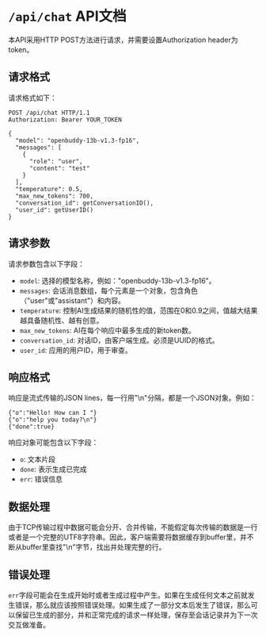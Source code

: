 # `/api/chat` API文档

本API采用HTTP POST方法进行请求，并需要设置Authorization header为token。

## 请求格式

请求格式如下：

```
POST /api/chat HTTP/1.1
Authorization: Bearer YOUR_TOKEN

{
  "model": "openbuddy-13b-v1.3-fp16",
  "messages": [
    {
      "role": "user",
      "content": "test"
    }
  ],
  "temperature": 0.5,
  "max_new_tokens": 700,
  "conversation_id": getConversationID(),
  "user_id": getUserID()
}
```

## 请求参数

请求参数包含以下字段：

- `model`: 选择的模型名称，例如："openbuddy-13b-v1.3-fp16"。
- `messages`: 会话消息数组，每个元素是一个对象，包含角色（"user"或"assistant"）和内容。
- `temperature`: 控制AI生成结果的随机性的值，范围在0和0.9之间，值越大结果越具备随机性、越有创意。
- `max_new_tokens`: AI在每个响应中最多生成的新token数。
- `conversation_id`: 对话ID，由客户端生成。必须是UUID的格式。
- `user_id`: 应用的用户ID，用于审查。

## 响应格式

响应是流式传输的JSON lines，每一行用"\n"分隔，都是一个JSON对象。例如：

```
{"o":"Hello! How can I "}
{"o":"help you today?\n"}
{"done":true}
```

响应对象可能包含以下字段：

- `o`: 文本片段
- `done`: 表示生成已完成
- `err`: 错误信息

## 数据处理

由于TCP传输过程中数据可能会分开、合并传输，不能假定每次传输的数据是一行或者是一个完整的UTF8字符串。因此，客户端需要将数据缓存到buffer里，并不断从buffer里查找"\n"字节，找出并处理完整的行。

## 错误处理

`err`字段可能会在生成开始时或者生成过程中产生。如果在生成任何文本之前就发生错误，那么就应该按照错误处理。如果生成了一部分文本后发生了错误，那么可以保留已生成的部分，并和正常完成的请求一样处理，保存至会话记录并为下一次交互做准备。
